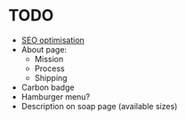 # TODO

- [SEO optimisation](https://www.seomix.fr/guide-optimisation-seo/)
- About page:
    - Mission
    - Process
    - Shipping
- Carbon badge
- Hamburger menu?
- Description on soap page (available sizes)
